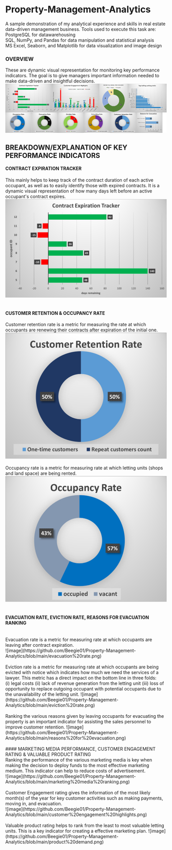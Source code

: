 # Property-Management-Analytics
A sample demonstration of my analytical experience and skills in real estate data-driven management business.
Tools used to execute this task are: <br>
PostgreSQL for datawarehousing <br>
SQL, NumPy, and Pandas for data manipulation and statistical analysis<br>
MS Excel, Seaborn, and Matplotlib for data visualization and image design <br>

### OVERVIEW
These are dynamic visual representation for monitoring key performance indicators. The goal is to give managers important information needed to make data-driven and insightful decisions.
![image](https://github.com/Beegie01/Property-Management-Analytics/blob/main/dashboard%20for%20property%20management.png)

## BREAKDOWN/EXPLANATION OF KEY PERFORMANCE INDICATORS
#### CONTRACT EXPIRATION TRACKER
This mainly helps to keep track of the contract duration of each active occupant, as well as to easily identify those with expired contracts. It is a dynamic visual representation of how many days left before an active occupant's contract expires.<br>
![image](https://github.com/Beegie01/Property-Management-Analytics/blob/main/contract%20expiration.png)
<br><br> 
#### CUSTOMER RETENTION & OCCUPANCY RATE
Customer retention rate is a metric for measuring the rate at which occupants are renewing their contracts 
after expiration of the initial one.<br>
![image](https://github.com/Beegie01/Property-Management-Analytics/blob/main/customer%20retention%20rate.png)
<br><br>
Occupancy rate is a metric for measuring rate at which letting units (shops and land space) are being rented. <br>
![image](https://github.com/Beegie01/Property-Management-Analytics/blob/main/occupancy%20rate.png)<br>
<br>
#### EVACUATION RATE, EVICTION RATE, REASONS FOR EVACUATION RANKING <br>
<br>
Evacuation rate is a metric for measuring rate at which occupants are leaving after contract expiration.<br>
![image](https://github.com/Beegie01/Property-Management-Analytics/blob/main/evacuation%20rate.png) <br>
<br>
Eviction rate is a metric for measuring rate at which occupants are being evicted with notice
which indicates how much we need the services of a lawyer. This metric has a direct impact on the bottom line in three folds:
<br>  (i) legal costs (ii) lack of revenue generation from the letting unit (iii) loss of opportunity to replace outgoing occupant with potential occupants due to the unavailability of the letting unit.
![image](https://github.com/Beegie01/Property-Management-Analytics/blob/main/eviction%20rate.png) <br>
<br>
Ranking the various reasons given by leaving occupants for evacuating the property is an important indicator for assisting the sales personnel to improve customer retention.
![image](https://github.com/Beegie01/Property-Management-Analytics/blob/main/reasons%20for%20evacuation.png)
<br><br>
#### MARKETING MEDIA PERFORMANCE, CUSTOMER ENGAGEMENT RATING & VALUABLE PRODUCT RATING
<br>
Ranking the performance of the various marketing media is key when making the decision to deploy funds to the most effective marketing medium. This indicator can help to reduce costs of advertisement.<br>
![image](https://github.com/Beegie01/Property-Management-Analytics/blob/main/marketing%20media%20ranking.png) <br>
<br>
Customer Engagement rating gives the information of the most likely month(s) of the year for key customer activities such as making payments, moving in, and evacuation.<br>
![image](https://github.com/Beegie01/Property-Management-Analytics/blob/main/customer%20engagement%20highlights.png) <br>
<br>
Valuable product rating helps to rank from the least to most valuable letting units. This is a key indicator for creating a effective marketing plan.
![image](https://github.com/Beegie01/Property-Management-Analytics/blob/main/product%20demand.png)
